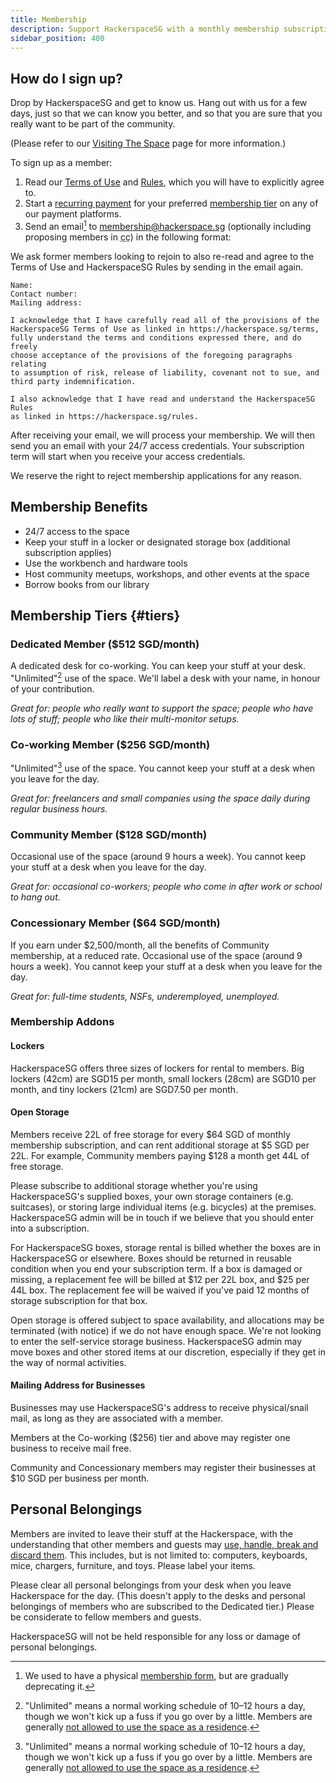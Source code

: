```yaml
---
title: Membership
description: Support HackerspaceSG with a monthly membership subscription.
sidebar_position: 400
---
```


## How do I sign up?

Drop by HackerspaceSG and get to know us. Hang out with us for a few days, just so that we can know you better, and so that you are sure that you really want to be part of the community.

(Please refer to our [Visiting The Space](visiting) page for more information.)

To sign up as a member:

1. Read our [Terms of Use](terms) and [Rules](rules), which you will have to explicitly agree to.
1. Start a [recurring payment](payment) for your preferred [membership tier](#tiers) on any of our payment platforms.
1. Send an email[^1] to [membership@hackerspace.sg](mailto:membership@hackerspace.sg?subject=HackerspaceSG%20Membership) (optionally including proposing members in <abbr title="Carbon copy">cc</abbr>) in the following format:
<!-- Markdown requires a tag to end a list -->

We ask former members looking to rejoin to also re-read and agree to the Terms of Use and HackerspaceSG Rules by sending in the email again.

```
Name:
Contact number:
Mailing address:

I acknowledge that I have carefully read all of the provisions of the
HackerspaceSG Terms of Use as linked in https://hackerspace.sg/terms,
fully understand the terms and conditions expressed there, and do freely
choose acceptance of the provisions of the foregoing paragraphs relating
to assumption of risk, release of liability, covenant not to sue, and
third party indemnification.

I also acknowledge that I have read and understand the HackerspaceSG Rules
as linked in https://hackerspace.sg/rules.
```

After receiving your email, we will process your membership. We will then send you an email with your 24/7 access credentials. Your subscription term will start when you receive your access credentials.

We reserve the right to reject membership applications for any reason.

## Membership Benefits

- 24/7 access to the space
- Keep your stuff in a locker or designated storage box (additional subscription applies) 
- Use the workbench and hardware tools
- Host community meetups, workshops, and other events at the space
- Borrow books from our library

## Membership Tiers {#tiers}

### Dedicated Member ($512 SGD/month)

A dedicated desk for co-working. You can keep your stuff at your desk. "Unlimited"[^2] use of the space. We'll label a desk with your name, in honour of your contribution.

_Great for: people who really want to support the space; people who have lots of stuff; people who like their multi-monitor setups._

### Co-working Member ($256 SGD/month)

"Unlimited"[^2] use of the space. You cannot keep your stuff at a desk when you leave for the day.

_Great for: freelancers and small companies using the space daily during regular business hours._

### Community Member ($128 SGD/month)

Occasional use of the space (around 9 hours a week). You cannot keep your stuff at a desk when you leave for the day.

_Great for: occasional co-workers; people who come in after work or school to hang out._

### Concessionary Member ($64 SGD/month)

If you earn under $2,500/month, all the benefits of Community membership, at a reduced rate. Occasional use of the space (around 9 hours a week). You cannot keep your stuff at a desk when you leave for the day.

_Great for: full-time students, NSFs, underemployed, unemployed._

### Membership Addons

#### Lockers 

HackerspaceSG offers three sizes of lockers for rental to members. Big lockers (42cm) are SGD15 per month, small lockers (28cm) are SGD10 per month, and tiny lockers (21cm) are SGD7.50 per month.

#### Open Storage

Members receive 22L of free storage for every $64 SGD of monthly membership subscription, and can rent additional storage at $5 SGD per 22L. For example, Community members paying $128 a month get 44L of free storage.

Please subscribe to additional storage whether you're using HackerspaceSG's supplied boxes, your own storage containers (e.g. suitcases), or storing large individual items (e.g. bicycles) at the premises. HackerspaceSG admin will be in touch if we believe that you should enter into a subscription.

For HackerspaceSG boxes, storage rental is billed whether the boxes are in HackerspaceSG or elsewhere. Boxes should be returned in reusable condition when you end your subscription term. If a box is damaged or missing, a replacement fee will be billed at $12 per 22L box, and $25 per 44L box. The replacement fee will be waived if you've paid 12 months of storage subscription for that box.

Open storage is offered subject to space availability, and allocations may be terminated (with notice) if we do not have enough space. We're not looking to enter the self-service storage business. HackerspaceSG admin may move boxes and other stored items at our discretion, especially if they get in the way of normal activities.

#### Mailing Address for Businesses

Businesses may use HackerspaceSG's address to receive physical/snail mail, as long as they are associated with a member.

Members at the Co-working ($256) tier and above may register one business to receive mail free.

Community and Concessionary members may register their businesses at $10 SGD per business per month.

## Personal Belongings

Members are invited to leave their stuff at the Hackerspace, with the understanding that other members and guests may [use, handle, break and discard them](http://hackerspaces.org/wiki/The_Old_Hardware_Pattern). This includes, but is not limited to: computers, keyboards, mice, chargers, furniture, and toys. Please label your items.

Please clear all personal belongings from your desk when you leave Hackerspace for the day. (This doesn't apply to the desks and personal belongings of members who are subscribed to the Dedicated tier.) Please be considerate to fellow members and guests.

HackerspaceSG will not be held responsible for any loss or damage of personal belongings.

[^1]: We used to have a physical [membership form](https://hackerspace.sg/membership/MembershipAgreement.pdf), but are gradually deprecating it.

[^2]: "Unlimited" means a normal working schedule of 10–12 hours a day, though we won't kick up a fuss if you go over by a little. Members are generally [not allowed to use the space as a residence](rules#overnight).
